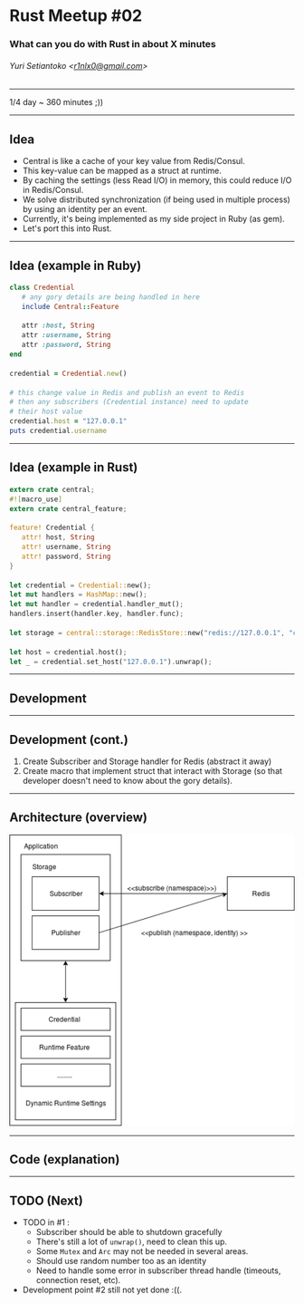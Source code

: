 # Rust Meetup #02
### What can you do with Rust in about X minutes

###### Yuri Setiantoko \<r1nlx0@gmail.com\>
---

<!-- page_number: true -->

1/4 day ~ 360 minutes ;))

---

## Idea

- Central is like a cache of your key value from Redis/Consul.
- This key-value can be mapped as a struct at runtime.
- By caching the settings (less Read I/O) in memory, this could reduce I/O in Redis/Consul.
- We solve distributed synchronization (if being used in multiple process) by using an identity per an event.
- Currently, it's being implemented as my side project in Ruby (as gem).
- Let's port this into Rust.

---

## Idea (example in Ruby)


```ruby
class Credential
   # any gory details are being handled in here
   include Central::Feature

   attr :host, String
   attr :username, String
   attr :password, String
end

credential = Credential.new()

# this change value in Redis and publish an event to Redis
# then any subscribers (Credential instance) need to update 
# their host value 
credential.host = "127.0.0.1"
puts credential.username

```
---

## Idea (example in Rust)

```rust
extern crate central;
#![macro_use]
extern crate central_feature;

feature! Credential {
   attr! host, String
   attr! username, String
   attr! password, String
}

let credential = Credential::new();
let mut handlers = HashMap::new();
let mut handler = credential.handler_mut();
handlers.insert(handler.key, handler.func);

let storage = central::storage::RedisStore::new("redis://127.0.0.1", "central", handlers);

let host = credential.host();
let _ = credential.set_host("127.0.0.1").unwrap();

```

---

## Development

---

## Development (cont.)

1. Create Subscriber and Storage handler for Redis (abstract it away)
2. Create macro that implement struct that interact with Storage (so that developer doesn't need to know about the gory details).

---

## Architecture (overview)

![](images/central.png)

---

## Code (explanation)

---

## TODO (Next)

- TODO in #1 : 
  - Subscriber should be able to shutdown gracefully
  - There's still a lot of `unwrap()`, need to clean this up.
  - Some `Mutex` and `Arc` may not be needed in several areas.
  - Should use random number too as an identity
  - Need to handle some error in subscriber thread handle (timeouts, connection reset, etc).
- Development point #2 still not yet done :((.